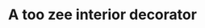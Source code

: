 ---
title: "A too zee interior decorator"
url: /karachi/a-too-zee-interior-decorator/
shop: Möbel
---